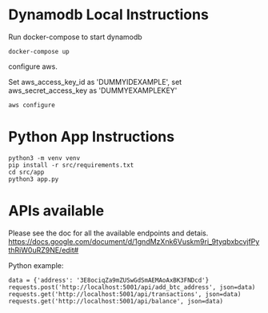 # Dynamodb Local Instructions

Run docker-compose to start dynamodb
```
docker-compose up
```

configure aws. 

Set aws_access_key_id as 'DUMMYIDEXAMPLE', set aws_secret_access_key as 'DUMMYEXAMPLEKEY'
```
aws configure
```

# Python App Instructions

```
python3 -m venv venv
pip install -r src/requirements.txt
cd src/app
python3 app.py
```

# APIs available
Please see the doc for all the available endpoints and detais.
https://docs.google.com/document/d/1gndMzXnk6Vuskm9ri_9tyqbxbcvjfPythRiW0uRZ9NE/edit#

Python example:
```
data = {'address': '3E8ociqZa9mZUSwGdSmAEMAoAxBK3FNDcd'}
requests.post('http://localhost:5001/api/add_btc_address', json=data)
requests.get('http://localhost:5001/api/transactions', json=data)
requests.get('http://localhost:5001/api/balance', json=data)
```

